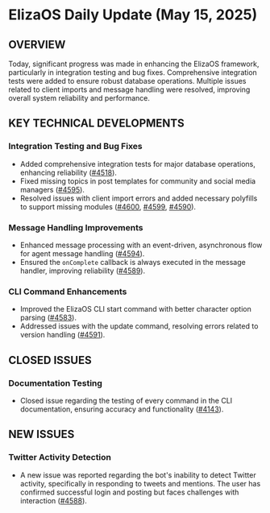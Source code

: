 # ElizaOS Daily Update (May 15, 2025)

## OVERVIEW 
Today, significant progress was made in enhancing the ElizaOS framework, particularly in integration testing and bug fixes. Comprehensive integration tests were added to ensure robust database operations. Multiple issues related to client imports and message handling were resolved, improving overall system reliability and performance.

## KEY TECHNICAL DEVELOPMENTS

### Integration Testing and Bug Fixes
- Added comprehensive integration tests for major database operations, enhancing reliability ([#4518](https://github.com/elizaos/eliza/pull/4518)).
- Fixed missing topics in post templates for community and social media managers ([#4595](https://github.com/elizaos/eliza/pull/4595)).
- Resolved issues with client import errors and added necessary polyfills to support missing modules ([#4600](https://github.com/elizaos/eliza/pull/4600), [#4599](https://github.com/elizaos/eliza/pull/4599), [#4590](https://github.com/elizaos/eliza/pull/4590)).

### Message Handling Improvements
- Enhanced message processing with an event-driven, asynchronous flow for agent message handling ([#4594](https://github.com/elizaos/eliza/pull/4594)).
- Ensured the `onComplete` callback is always executed in the message handler, improving reliability ([#4589](https://github.com/elizaos/eliza/pull/4589)).

### CLI Command Enhancements
- Improved the ElizaOS CLI start command with better character option parsing ([#4583](https://github.com/elizaos/eliza/pull/4583)).
- Addressed issues with the update command, resolving errors related to version handling ([#4591](https://github.com/elizaos/eliza/pull/4591)).

## CLOSED ISSUES

### Documentation Testing
- Closed issue regarding the testing of every command in the CLI documentation, ensuring accuracy and functionality ([#4143](https://github.com/elizaos/eliza/issues/4143)).

## NEW ISSUES

### Twitter Activity Detection
- A new issue was reported regarding the bot's inability to detect Twitter activity, specifically in responding to tweets and mentions. The user has confirmed successful login and posting but faces challenges with interaction ([#4588](https://github.com/elizaos/eliza/issues/4588)).